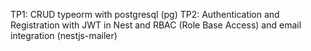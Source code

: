 TP1: CRUD typeorm with postgresql (pg)
TP2: Authentication and Registration with JWT in Nest and RBAC (Role Base Access) and email integration (nestjs-mailer)
